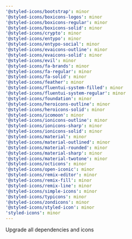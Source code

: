 ```yaml
---
'@styled-icons/bootstrap': minor
'@styled-icons/boxicons-logos': minor
'@styled-icons/boxicons-regular': minor
'@styled-icons/boxicons-solid': minor
'@styled-icons/crypto': minor
'@styled-icons/entypo': minor
'@styled-icons/entypo-social': minor
'@styled-icons/evaicons-outline': minor
'@styled-icons/evaicons-solid': minor
'@styled-icons/evil': minor
'@styled-icons/fa-brands': minor
'@styled-icons/fa-regular': minor
'@styled-icons/fa-solid': minor
'@styled-icons/feather': minor
'@styled-icons/fluentui-system-filled': minor
'@styled-icons/fluentui-system-regular': minor
'@styled-icons/foundation': minor
'@styled-icons/heroicons-outline': minor
'@styled-icons/heroicons-solid': minor
'@styled-icons/icomoon': minor
'@styled-icons/ionicons-outline': minor
'@styled-icons/ionicons-sharp': minor
'@styled-icons/ionicons-solid': minor
'@styled-icons/material': minor
'@styled-icons/material-outlined': minor
'@styled-icons/material-rounded': minor
'@styled-icons/material-sharp': minor
'@styled-icons/material-twotone': minor
'@styled-icons/octicons': minor
'@styled-icons/open-iconic': minor
'@styled-icons/remix-editor': minor
'@styled-icons/remix-fill': minor
'@styled-icons/remix-line': minor
'@styled-icons/simple-icons': minor
'@styled-icons/typicons': minor
'@styled-icons/zondicons': minor
'@styled-icons/styled-icon': minor
'styled-icons': minor
---
```


Upgrade all dependencies and icons

